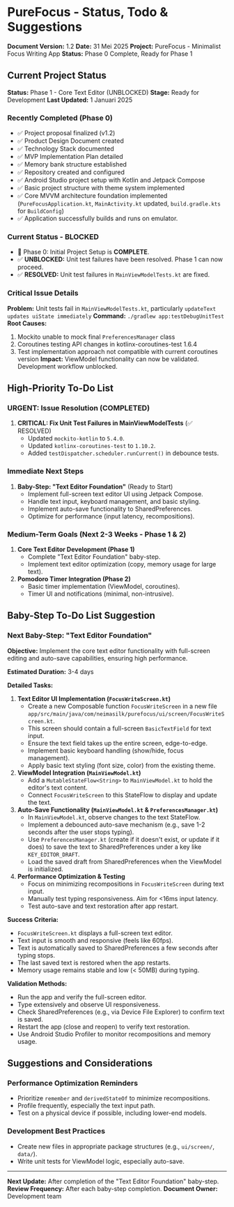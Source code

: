 # PureFocus - Status, Todo & Suggestions

**Document Version:** 1.2
**Date:** 31 Mei 2025
**Project:** PureFocus - Minimalist Focus Writing App
**Status:** Phase 0 Complete, Ready for Phase 1

## Current Project Status

**Status:** Phase 1 - Core Text Editor (UNBLOCKED)
**Stage:** Ready for Development
**Last Updated:** 1 Januari 2025

### Recently Completed (Phase 0)
- ✅ Project proposal finalized (v1.2)
- ✅ Product Design Document created
- ✅ Technology Stack documented
- ✅ MVP Implementation Plan detailed
- ✅ Memory bank structure established
- ✅ Repository created and configured
- ✅ Android Studio project setup with Kotlin and Jetpack Compose
- ✅ Basic project structure with theme system implemented
- ✅ Core MVVM architecture foundation implemented (`PureFocusApplication.kt`, `MainActivity.kt` updated, `build.gradle.kts` for `BuildConfig`)
- ✅ Application successfully builds and runs on emulator.

### Current Status - BLOCKED
- 🎉 Phase 0: Initial Project Setup is **COMPLETE**.
- ✅ **UNBLOCKED:** Unit test failures have been resolved. Phase 1 can now proceed.
- ✅ **RESOLVED:** Unit test failures in `MainViewModelTests.kt` are fixed.

### Critical Issue Details
**Problem:** Unit tests fail in `MainViewModelTests.kt`, particularly `updateText updates uiState immediately`
**Command:** `./gradlew app:testDebugUnitTest`
**Root Causes:**
1. Mockito unable to mock final `PreferencesManager` class
2. Coroutines testing API changes in kotlinx-coroutines-test 1.6.4
3. Test implementation approach not compatible with current coroutines version
**Impact:** ViewModel functionality can now be validated. Development workflow unblocked.

## High-Priority To-Do List

### URGENT: Issue Resolution (COMPLETED)
1.  **CRITICAL: Fix Unit Test Failures in MainViewModelTests** (✅ RESOLVED)
    *   Updated `mockito-kotlin` to `5.4.0`.
    *   Updated `kotlinx-coroutines-test` to `1.10.2`.
    *   Added `testDispatcher.scheduler.runCurrent()` in debounce tests.

### Immediate Next Steps
1.  **Baby-Step: "Text Editor Foundation"** (Ready to Start)
    *   Implement full-screen text editor UI using Jetpack Compose.
    *   Handle text input, keyboard management, and basic styling.
    *   Implement auto-save functionality to SharedPreferences.
    *   Optimize for performance (input latency, recompositions).

### Medium-Term Goals (Next 2-3 Weeks - Phase 1 & 2)
1.  **Core Text Editor Development (Phase 1)**
    *   Complete "Text Editor Foundation" baby-step.
    *   Implement text editor optimization (copy, memory usage for large text).
2.  **Pomodoro Timer Integration (Phase 2)**
    *   Basic timer implementation (ViewModel, coroutines).
    *   Timer UI and notifications (minimal, non-intrusive).

## Baby-Step To-Do List Suggestion

### Next Baby-Step: "Text Editor Foundation"

**Objective:** Implement the core text editor functionality with full-screen editing and auto-save capabilities, ensuring high performance.

**Estimated Duration:** 3-4 days

**Detailed Tasks:**
1.  **Text Editor UI Implementation (`FocusWriteScreen.kt`)**
    *   Create a new Composable function `FocusWriteScreen` in a new file `app/src/main/java/com/neimasilk/purefocus/ui/screen/FocusWriteScreen.kt`.
    *   This screen should contain a full-screen `BasicTextField` for text input.
    *   Ensure the text field takes up the entire screen, edge-to-edge.
    *   Implement basic keyboard handling (show/hide, focus management).
    *   Apply basic text styling (font size, color) from the existing theme.
2.  **ViewModel Integration (`MainViewModel.kt`)**
    *   Add a `MutableStateFlow<String>` to `MainViewModel.kt` to hold the editor's text content.
    *   Connect `FocusWriteScreen` to this StateFlow to display and update the text.
3.  **Auto-Save Functionality (`MainViewModel.kt` & `PreferencesManager.kt`)**
    *   In `MainViewModel.kt`, observe changes to the text StateFlow.
    *   Implement a debounced auto-save mechanism (e.g., save 1-2 seconds after the user stops typing).
    *   Use `PreferencesManager.kt` (create if it doesn't exist, or update if it does) to save the text to SharedPreferences under a key like `KEY_EDITOR_DRAFT`.
    *   Load the saved draft from SharedPreferences when the ViewModel is initialized.
4.  **Performance Optimization & Testing**
    *   Focus on minimizing recompositions in `FocusWriteScreen` during text input.
    *   Manually test typing responsiveness. Aim for <16ms input latency.
    *   Test auto-save and text restoration after app restart.

**Success Criteria:**
-   `FocusWriteScreen.kt` displays a full-screen text editor.
-   Text input is smooth and responsive (feels like 60fps).
-   Text is automatically saved to SharedPreferences a few seconds after typing stops.
-   The last saved text is restored when the app restarts.
-   Memory usage remains stable and low (< 50MB) during typing.

**Validation Methods:**
-   Run the app and verify the full-screen editor.
-   Type extensively and observe UI responsiveness.
-   Check SharedPreferences (e.g., via Device File Explorer) to confirm text is saved.
-   Restart the app (close and reopen) to verify text restoration.
-   Use Android Studio Profiler to monitor recompositions and memory usage.

## Suggestions and Considerations

### Performance Optimization Reminders
-   Prioritize `remember` and `derivedStateOf` to minimize recompositions.
-   Profile frequently, especially the text input path.
-   Test on a physical device if possible, including lower-end models.

### Development Best Practices
-   Create new files in appropriate package structures (e.g., `ui/screen/`, `data/`).
-   Write unit tests for ViewModel logic, especially auto-save.

---

**Next Update:** After completion of the "Text Editor Foundation" baby-step.
**Review Frequency:** After each baby-step completion.
**Document Owner:** Development team